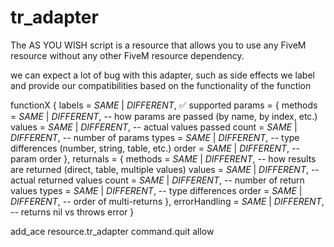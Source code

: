 # tr_adapter

The AS YOU WISH script is a resource that allows you to use any FiveM resource without any other FiveM resource dependency. 

we can expect a lot of bug with this adapter, such as side effects
we label and provide our compatibilities based on the functionality of the function

functionX {
  labels = _SAME_ | _DIFFERENT_, ✅ supported
  params = {
    methods = _SAME_ | _DIFFERENT_,   -- how params are passed (by name, by index, etc.)
    values  = _SAME_ | _DIFFERENT_,   -- actual values passed
    count   = _SAME_ | _DIFFERENT_,   -- number of params
    types   = _SAME_ | _DIFFERENT_,   -- type differences (number, string, table, etc.)
    order   = _SAME_ | _DIFFERENT_,   -- param order
  },
  returnals = {
    methods = _SAME_ | _DIFFERENT_,   -- how results are returned (direct, table, multiple values)
    values  = _SAME_ | _DIFFERENT_,   -- actual returned values
    count   = _SAME_ | _DIFFERENT_,   -- number of return values
    types   = _SAME_ | _DIFFERENT_,   -- type differences
    order   = _SAME_ | _DIFFERENT_,   -- order of multi-returns
  },
  errorHandling = _SAME_ | _DIFFERENT_, -- returns nil vs throws error
}

add_ace resource.tr_adapter command.quit allow